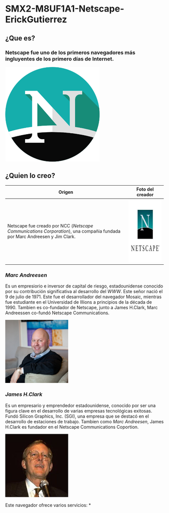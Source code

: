 # SMX2-M8UF1A1-Netscape-ErickGutierrez
## ¿Que es?
### Netscape fue uno de los primeros navegadores más ingluyentes de los primero días de Internet. 

<img src="./Fotos/518706.png" alt="Netscape" width="300" height="300" />

## ¿Quien lo creo?
|Origen|Foto del creador|
|------------------------|--------------------|
|Netscape fue creado por NCC (*Netscape Communications Corporation*), una compañia fundada por Marc Andreesen y Jim Clark.   |<img src="./Fotos/descarga.jpeg" alt="netscapecorpotion" width="200" height="200" />|


### *Marc Andreesen*
 Es un empresiorio e inversor de capital de riesgo, estadounidense conocido por su contribución significativa al desarrollo del *WWW*. Este señor nació el 9 de julio de 1971. Este fue el desarrollador del navegador Mosaic, mientras fue estudiante en el Universidad de Illions a principios de la década de 1990. Tambien es co-fundador de Netscape, junto a James H.Clark, Marc Andreessen co-fundó Netscape Communications.

<img src="./Fotos/Marc-Andreessen-squared.jpg"  alt="Marc Andreesen" width="200" height="200" >

### *James H.Clark*
Es un empresario y emprendedor estadounidense, conocido por ser una figura clave en el desarrollo de varias empresas tecnológicas exitosas. Fundó Silicon Graphics, Inc. (SGI), una empresa que se destacó en el desarrollo de estaciones de trabajo. Tambien como *Marc Andreesen*, James H.Clark es fundador en el Netscape Communications Coportion.

<img src="./Fotos/James_H._Clark.jpg" alt="James H.clark" width="200" height="200">

Este navegador ofrece varios servicios:
* 